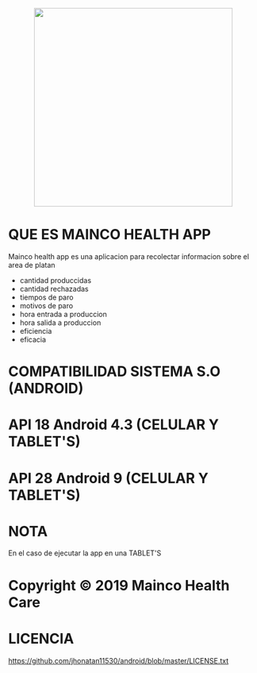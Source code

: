<p align="center"><a href="https://mainco.com.co" target="_blank"><img src="https://github.com/jhonatan11530/android/blob/master/app/src/main/res/drawable/spash.jpg" width="400"></a></p>

#  QUE ES MAINCO HEALTH APP
Mainco health app es una aplicacion para recolectar informacion sobre el area de platan

- cantidad produccidas
- cantidad rechazadas
- tiempos de paro
- motivos de paro
- hora entrada a produccion
- hora salida a produccion
- eficiencia
- eficacia

# COMPATIBILIDAD SISTEMA S.O (ANDROID)

# API 18 Android 4.3 (CELULAR Y TABLET'S)
# API 28 Android 9 (CELULAR Y TABLET'S)

# NOTA
En el caso de ejecutar la app en una TABLET'S

# Copyright © 2019 Mainco Health Care

# LICENCIA

https://github.com/jhonatan11530/android/blob/master/LICENSE.txt

